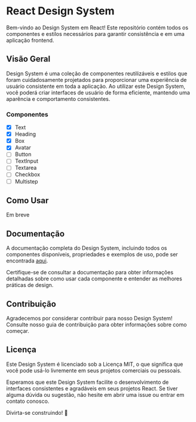 # React Design System

Bem-vindo ao Design System em React! Este repositório contém todos os componentes e estilos necessários para garantir consistência e em uma aplicação frontend.

## Visão Geral
Design System é uma coleção de componentes reutilizáveis e estilos que foram cuidadosamente projetados para proporcionar uma experiência de usuário consistente em toda a aplicação. Ao utilizar este Design System, você poderá criar interfaces de usuário de forma eficiente, mantendo uma aparência e comportamento consistentes.

### Componentes

- [x] Text
- [x] Heading
- [x] Box
- [x] Avatar
- [ ] Button
- [ ] TextInput
- [ ] Textarea
- [ ] Checkbox
- [ ] Multistep

## Como Usar

Em breve

## Documentação
A documentação completa do Design System, incluindo todos os componentes disponíveis, propriedades e exemplos de uso, pode ser encontrada [aqui](https://gabrielcaiana.com).

Certifique-se de consultar a documentação para obter informações detalhadas sobre como usar cada componente e entender as melhores práticas de design.

## Contribuição
Agradecemos por considerar contribuir para nosso Design System! Consulte nosso guia de contribuição para obter informações sobre como começar.

## Licença
Este Design System é licenciado sob a Licença MIT, o que significa que você pode usá-lo livremente em seus projetos comerciais ou pessoais.

Esperamos que este Design System facilite o desenvolvimento de interfaces consistentes e agradáveis em seus projetos React. Se tiver alguma dúvida ou sugestão, não hesite em abrir uma issue ou entrar em contato conosco.

Divirta-se construindo! 🚀
